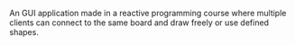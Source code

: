 An GUI application made in a reactive programming course where multiple clients can connect to the same board and draw freely or use defined shapes.
